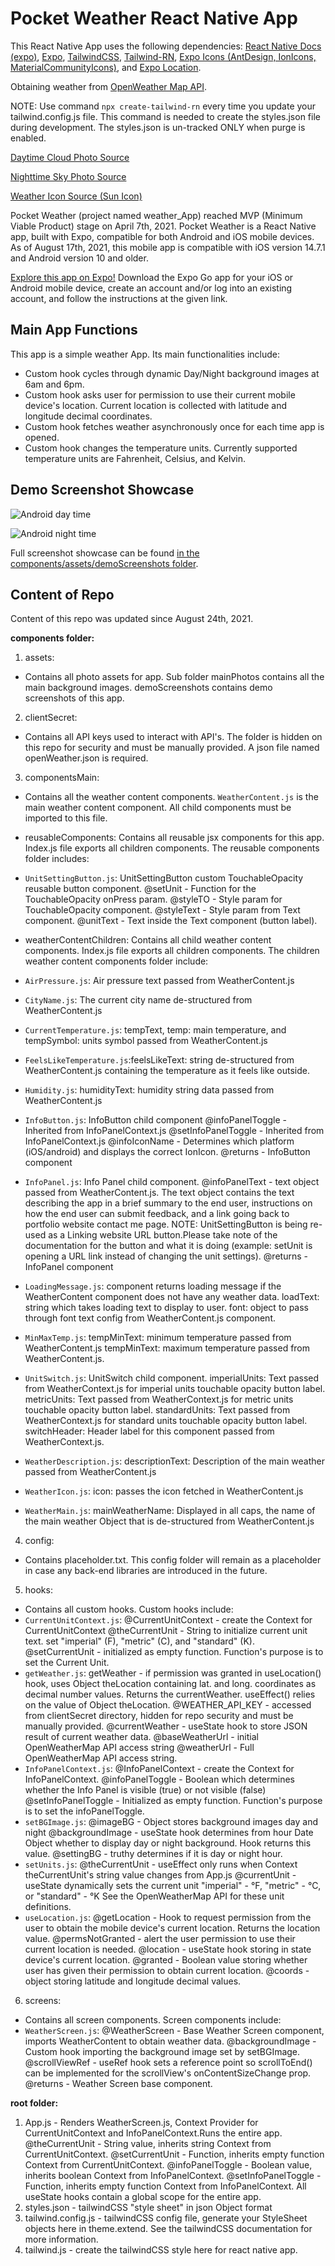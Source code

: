 # Pocket Weather React Native App

This React Native App uses the following dependencies: [React Native Docs (expo)](https://reactnative.dev/), [Expo](https://docs.expo.io/), [TailwindCSS](https://tailwindcss.com/), [Tailwind-RN](https://github.com/vadimdemedes/tailwind-rn#readme), [Expo Icons (AntDesign, IonIcons, MaterialCommunityIcons)](https://icons.expo.fyi/), and [Expo Location](https://docs.expo.io/versions/v40.0.0/sdk/location/).

Obtaining weather from [OpenWeather Map API](https://openweathermap.org/).

NOTE: Use command `npx create-tailwind-rn` every time you update your tailwind.config.js file. This command is needed to create the styles.json file during development. The styles.json is un-tracked ONLY when purge is enabled.

[Daytime Cloud Photo Source](https://unsplash.com/photos/yQorCngxzwI?utm_source=unsplash&utm_medium=referral&utm_content=creditShareLink)

[Nighttime Sky Photo Source](https://unsplash.com/photos/T26KCgCPsCI?utm_source=unsplash&utm_medium=referral&utm_content=creditShareLink)

[Weather Icon Source (Sun Icon)](https://github.com/kickstandapps/WeatherIcons/blob/master/PNG%20Files/Sun.png)

Pocket Weather (project named weather_App) reached MVP (Minimum Viable Product) stage on April 7th, 2021. Pocket Weather is a React Native app, built with Expo, compatible for both Android and iOS mobile devices.
As of August 17th, 2021, this mobile app is compatible with iOS version 14.7.1 and Android version 10 and older.

[Explore this app on Expo!](https://expo.io/@wesley26/projects/weather_App) Download the Expo Go app for your iOS or Android mobile device, create an account and/or log into an existing account, and follow the instructions at the given link.


## Main App Functions

This app is a simple weather App. Its main functionalities include:
- Custom hook cycles through dynamic Day/Night background images at 6am and 6pm.
- Custom hook asks user for permission to use their current mobile device's location. Current location is collected with latitude and longitude decimal coordinates.
- Custom hook fetches weather asynchronously once for each time app is opened.
- Custom hook changes the temperature units. Currently supported temperature units are Fahrenheit, Celsius, and Kelvin.

## Demo Screenshot Showcase

![Android day time](https://github.com/Wesley26/weather-App/blob/main/components/assets/demoScreenshots/weather_APP_android_Demo1.PNG)

![Android night time](https://github.com/Wesley26/weather-App/blob/main/components/assets/demoScreenshots/weather_APP_android_Demo4.PNG)

Full screenshot showcase can be found [in the components/assets/demoScreenshots folder](https://github.com/Wesley26/weather-App/tree/main/components/assets/demoScreenshots).


## Content of Repo
Content of this repo was updated since August 24th, 2021.

**components folder:**

1. assets:
- Contains all photo assets for app. Sub folder mainPhotos contains all the main background images. demoScreenshots contains demo screenshots of this app.

2. clientSecret:
- Contains all API keys used to interact with API's. The folder is hidden on this repo for security and must be manually provided. A json file named openWeather.json is required.

3. componentsMain:
- Contains all the weather content components. `WeatherContent.js` is the main weather content component. All child components must be imported to this file.

- reusableComponents: Contains all reusable jsx components for this app. Index.js file exports all children components. The reusable components folder includes:
- `UnitSettingButton.js`: UnitSettingButton custom TouchableOpacity reusable button component. @setUnit - Function for the TouchableOpacity onPress param. @styleTO - Style param for TouchableOpacity component. @styleText - Style param from Text component. @unitText - Text inside the Text component (button label).

- weatherContentChildren: Contains all child weather content components. Index.js file exports all children components. The children weather content components folder include:
- `AirPressure.js`: Air pressure text passed from WeatherContent.js
- `CityName.js`: The current city name de-structured from WeatherContent.js
- `CurrentTemperature.js`: tempText, temp: main temperature, and tempSymbol: units symbol passed from WeatherContent.js
- `FeelsLikeTemperature.js`:feelsLikeText: string de-structured from WeatherContent.js containing the temperature as it feels like outside.
- `Humidity.js`: humidityText: humidity string data passed from WeatherContent.js
- `InfoButton.js`: InfoButton child component @infoPanelToggle - Inherited from InfoPanelContext.js @setInfoPanelToggle - Inherited from InfoPanelContext.js @infoIconName - Determines which platform (iOS/android) and displays the correct IonIcon. @returns - InfoButton component
- `InfoPanel.js`: Info Panel child component. @infoPanelText - text object passed from WeatherContent.js. The text object contains the text describing the app in a brief summary to the end user, instructions on how the end user can submit feedback, and a link going back to portfolio website contact me page. NOTE: UnitSettingButton is being re-used as a Linking website URL button.Please take note of the documentation for the button and what it is doing (example: setUnit is opening a URL link instead of changing the unit settings). @returns - InfoPanel component
- `LoadingMessage.js`: component returns loading message if the WeatherContent component does not have any weather data. loadText: string which takes loading text to display to user. font: object to pass through font text config from WeatherContent.js component.
- `MinMaxTemp.js`: tempMinText: minimum temperature passed from WeatherContent.js tempMinText: maximum temperature passed from WeatherContent.js.
- `UnitSwitch.js`: UnitSwitch child component. imperialUnits: Text passed from WeatherContext.js for imperial units touchable opacity button label. metricUnits: Text passed from WeatherContext.js for metric units touchable opacity button label. standardUnits: Text passed from WeatherContext.js for standard units touchable opacity button label. switchHeader: Header label for this component passed from WeatherContext.js.
- `WeatherDescription.js`: descriptionText: Description of the main weather passed from WeatherContent.js
- `WeatherIcon.js`: icon: passes the icon fetched in WeatherContent.js
- `WeatherMain.js`: mainWeatherName: Displayed in all caps, the name of the main weather Object that is de-structured from WeatherContent.js

4. config:
- Contains placeholder.txt. This config folder will remain as a placeholder in case any back-end libraries are introduced in the future.

5. hooks:
- Contains all custom hooks. Custom hooks include:
- `CurrentUnitContext.js`: @CurrentUnitContext - create the Context for CurrentUnitContext @theCurrentUnit - String to initialize current unit text. set "imperial" (F), "metric" (C), and "standard" (K). @setCurrentUnit - initialized as empty function. Function's purpose is to set the Current Unit.
- `getWeather.js`: getWeather - if permission was granted in useLocation() hook, uses Object theLocation containing lat. and long. coordinates as decimal number values. Returns the currentWeather. useEffect() relies on the value of Object theLocation. @WEATHER_API_KEY - accessed from clientSecret directory, hidden for repo security and must be manually provided. @currentWeather - useState hook to store JSON result of current weather data. @baseWeatherUrl - initial OpenWeatherMap API access string @weatherUrl - Full OpenWeatherMap API access string.
- `InfoPanelContext.js`: @InfoPanelContext - create the Context for InfoPanelContext. @infoPanelToggle - Boolean which determines whether the Info Panel is visible (true) or not visible (false) @setInfoPanelToggle - Initialized as empty function. Function's purpose is to set the infoPanelToggle.
- `setBGImage.js`: @imageBG - Object stores background images day and night @backgroundImage - useState hook determines from hour Date Object whether to display day or night background. Hook returns this value. @settingBG - truthy determines if it is day or night hour.
- `setUnits.js`: @theCurrentUnit - useEffect only runs when Context theCurrentUnit's string value changes from App.js @currentUnit - useState dynamically sets the current unit "imperial" - °F, "metric" - °C, or "standard" - °K See the OpenWeatherMap API for these unit definitions.
- `useLocation.js`: @getLocation - Hook to request permission from the user to obtain the mobile device's current location. Returns the location value. @permsNotGranted - alert the user permission to use their current location is needed. @location - useState hook storing in state device's current location. @granted - Boolean value storing whether user has given their permission to obtain current location. @coords - object storing latitude and longitude decimal values.

6. screens:
- Contains all screen components. Screen components include:
- `WeatherScreen.js`: @WeatherScreen - Base Weather Screen component, imports WeatherContent to obtain weather data. @backgroundImage - Custom hook importing the background image set by setBGImage. @scrollViewRef - useRef hook sets a reference point so scrollToEnd() can be implemented for the scrollView's onContentSizeChange prop. @returns - Weather Screen base component.

**root folder:**

1. App.js - Renders WeatherScreen.js, Context Provider for CurrentUnitContext and InfoPanelContext.Runs the entire app. @theCurrentUnit - String value, inherits string Context from CurrentUnitContext. @setCurrentUnit - Function, inherits empty function Context from CurrentUnitContext. @infoPanelToggle - Boolean value, inherits boolean Context from InfoPanelContext. @setInfoPanelToggle - Function, inherits empty function Context from InfoPanelContext. All useState hooks contain a global scope for the entire app.
2. styles.json - tailwindCSS "style sheet" in json Object format
3. tailwind.config.js - tailwindCSS config file, generate your StyleSheet objects here in theme.extend. See the tailwindCSS documentation for more information.
4. tailwind.js - create the tailwindCSS style here for react native app.